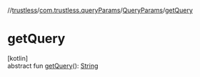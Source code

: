 //[trustless](../../../index.md)/[com.trustless.queryParams](../index.md)/[QueryParams](index.md)/[getQuery](get-query.md)

# getQuery

[kotlin]\
abstract fun [getQuery](get-query.md)(): [String](https://kotlinlang.org/api/latest/jvm/stdlib/kotlin/-string/index.html)
